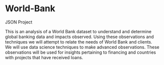 # World-Bank
JSON Project

This is an analysis of a World Bank dataset to understand and determine global banking data and impacts observed. Using these observations and techniques we will attempt to relate the needs of World Bank and clients. We will use data science techniques to make advanced observations. These observations will be used for insights pertaining to financing and countries with projects that have received loans. 
